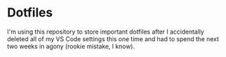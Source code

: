 # Dotfiles

I'm using this repository to store important dotfiles after I accidentally deleted all of my VS Code settings this one time and had to spend the next two weeks in agony (rookie mistake, I know).
